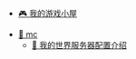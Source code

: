 <!-- docs/_sidebar.md -->

- [🎮 我的游戏小屋](/zh-cn/home2/readme.md)

<!-- update on 2025-02-06T08:46:41.293Z -->
- [📂 mc](zh-cn/home2/mc/)
  - [🥭 我的世界服务器配置介绍](zh-cn/home2/mc/我的世界服务器配置介绍.md)